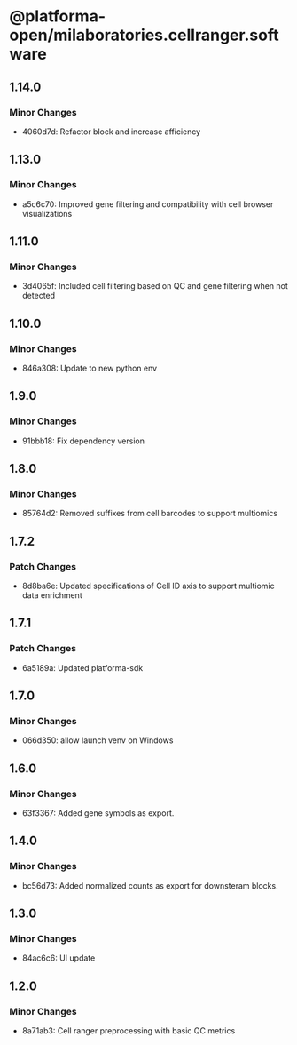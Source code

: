# @platforma-open/milaboratories.cellranger.software

## 1.14.0

### Minor Changes

- 4060d7d: Refactor block and increase afficiency

## 1.13.0

### Minor Changes

- a5c6c70: Improved gene filtering and compatibility with cell browser visualizations

## 1.11.0

### Minor Changes

- 3d4065f: Included cell filtering based on QC and gene filtering when not detected

## 1.10.0

### Minor Changes

- 846a308: Update to new python env

## 1.9.0

### Minor Changes

- 91bbb18: Fix dependency version

## 1.8.0

### Minor Changes

- 85764d2: Removed suffixes from cell barcodes to support multiomics

## 1.7.2

### Patch Changes

- 8d8ba6e: Updated specifications of Cell ID axis to support multiomic data enrichment

## 1.7.1

### Patch Changes

- 6a5189a: Updated platforma-sdk

## 1.7.0

### Minor Changes

- 066d350: allow launch venv on Windows

## 1.6.0

### Minor Changes

- 63f3367: Added gene symbols as export.

## 1.4.0

### Minor Changes

- bc56d73: Added normalized counts as export for downsteram blocks.

## 1.3.0

### Minor Changes

- 84ac6c6: UI update

## 1.2.0

### Minor Changes

- 8a71ab3: Cell ranger preprocessing with basic QC metrics
